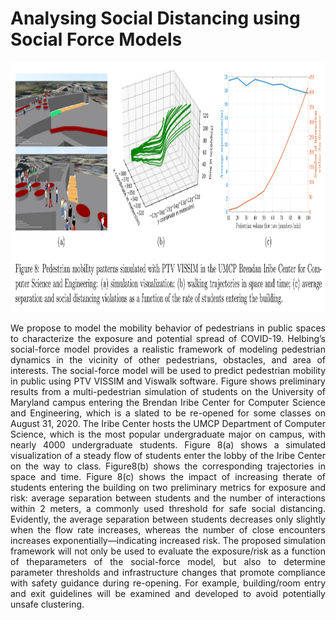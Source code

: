 # Analysing Social Distancing using Social Force Models

<p align="center">
  <img src="https://github.com/Pruthvi-Sanghavi/Analysing_Social_Distancing_SFM/blob/master/images/1.png" height="400px"/>
</p>
<p align="justify">
We propose to model the mobility behavior of pedestrians in public spaces to characterize the exposure and potential spread of COVID-19. Helbing’s social-force model provides a realistic framework of modeling pedestrian dynamics in the vicinity of other pedestrians, obstacles, and area of interests. The social-force model will be used to predict pedestrian mobility  in  public  using  PTV  VISSIM  and  Viswalk  software.   Figure shows  preliminary  results  from a multi-pedestrian simulation of students on the University of Maryland campus entering the Brendan Iribe Center for Computer Science and Engineering, which is a slated to be re-opened for some classes on August 31, 2020.  The Iribe Center hosts the UMCP Department of Computer Science, which is the most popular undergraduate major on campus, with nearly 4000 undergraduate students.  Figure 8(a) shows a simulated visualization of a steady flow of students enter the lobby of the Iribe Center on the way to class.  Figure8(b) shows the corresponding trajectories in space and time.  Figure 8(c) shows the impact of increasing therate of students entering the building on two preliminary metrics for exposure and risk:  average separation between students and the number of interactions within 2 meters, a commonly used threshold for safe social distancing.  Evidently, the average separation between students decreases only slightly when the flow rate increases, whereas the number of close encounters increases exponentially—indicating increased risk.  The proposed  simulation  framework  will  not  only  be  used  to  evaluate  the  exposure/risk  as  a  function  of  theparameters of the social-force model, but also to determine parameter thresholds and infrastructure changes that promote compliance with safety guidance during re-opening.  For example,  building/room entry and exit guidelines will be examined and developed to avoid potentially unsafe clustering.
</p>

